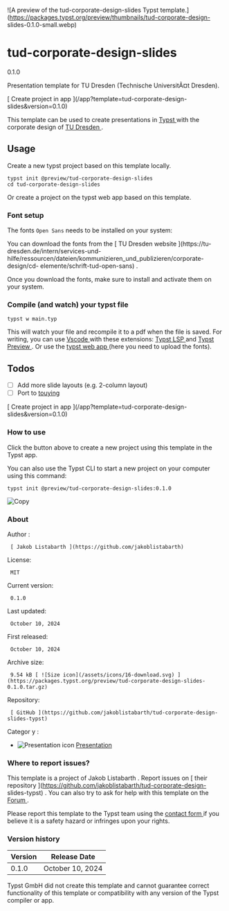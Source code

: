 ![A preview of the tud-corporate-design-slides Typst
template.](https://packages.typst.org/preview/thumbnails/tud-corporate-design-
slides-0.1.0-small.webp)

#  tud-corporate-design-slides

0.1.0

Presentation template for TU Dresden (Technische UniversitÃ¤t Dresden).

[ Create project in app ](/app?template=tud-corporate-design-
slides&version=0.1.0)

This template can be used to create presentations in [ Typst
](https://github.com/typst/typst) with the corporate design of [ TU Dresden
](https://www.tu-dresden.de/) .

##  Usage

Create a new typst project based on this template locally.

    
    
    typst init @preview/tud-corporate-design-slides
    cd tud-corporate-design-slides
    

Or create a project on the typst web app based on this template.

###  Font setup

The fonts ` Open Sans ` needs to be installed on your system:

You can download the fonts from the [ TU Dresden website ](https://tu-
dresden.de/intern/services-und-
hilfe/ressourcen/dateien/kommunizieren_und_publizieren/corporate-design/cd-
elemente/schrift-tud-open-sans) .

Once you download the fonts, make sure to install and activate them on your
system.

###  Compile (and watch) your typst file

    
    
    typst w main.typ
    

This will watch your file and recompile it to a pdf when the file is saved.
For writing, you can use [ Vscode ](https://code.visualstudio.com/) with these
extensions: [ Typst LSP
](https://marketplace.visualstudio.com/items?itemName=nvarner.typst-lsp) and [
Typst Preview
](https://marketplace.visualstudio.com/items?itemName=mgt19937.typst-preview)
. Or use the [ typst web app ](https://typst.app/) (here you need to upload
the fonts).

##  Todos

  * [ ] Add more slide layouts (e.g. 2-column layout) 
  * [ ] Port to [ touying ](https://github.com/touying-typ/touying)

[ Create project in app ](/app?template=tud-corporate-design-
slides&version=0.1.0)

###  How to use

Click the button above to create a new project using this template in the
Typst app.

You can also use the Typst CLI to start a new project on your computer using
this command:

    
    
    typst init @preview/tud-corporate-design-slides:0.1.0

![Copy](/assets/icons/16-copy.svg)

###  About

Author  :

     [ Jakob Listabarth ](https://github.com/jakoblistabarth)
License:

     MIT 
Current version:

     0.1.0 
Last updated:

     October 10, 2024 
First released:

     October 10, 2024 
Archive size:

     9.54 kB [ ![Size icon](/assets/icons/16-download.svg) ](https://packages.typst.org/preview/tud-corporate-design-slides-0.1.0.tar.gz)
Repository:

     [ GitHub ](https://github.com/jakoblistabarth/tud-corporate-design-slides-typst)
Categor  y  :

    

  * ![Presentation icon](/assets/icons/16-presentation.svg) [ Presentation ](https://typst.app/universe/search/?category=presentation)

###  Where to report issues?

This  template  is a project of  Jakob Listabarth  .  Report issues on  [
their repository ](https://github.com/jakoblistabarth/tud-corporate-design-
slides-typst) .  You can also try to ask for help with this  template  on the
[ Forum ](https://forum.typst.app) .

Please report this  template  to the Typst team using the  [ contact form
](https://typst.app/contact) if you believe it is a safety hazard or infringes
upon your rights.

###  Version history

Version  |  Release Date   
---|---  
0.1.0  |  October 10, 2024   
  
Typst GmbH did not create this  template  and cannot guarantee correct
functionality of this  template  or compatibility with any version of the
Typst compiler or app.

